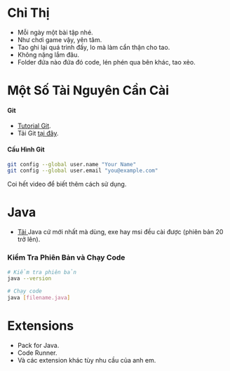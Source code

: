 # Chỉ Thị

- Mỗi ngày một bài tập nhé.
- Như chơi game vậy, yên tâm.
- Tao ghi lại quá trình đấy, lo mà làm cẩn thận cho tao.
- Không nặng lắm đâu.
- Folder đứa nào đứa đó code, lén phén qua bên khác, tao xẻo.

# Một Số Tài Nguyên Cần Cài

#### Git
- [Tutorial Git](https://www.youtube.com/watch?v=PZ-8qox9Qpw).
- Tải Git [tại đây](https://git-scm.com/downloads).

#### Cấu Hình Git

```bash
git config --global user.name "Your Name"
git config --global user.email "you@example.com"
```
Coi hết video để biết thêm cách sử dụng.

# Java
- [Tải ](https://www.oracle.com/java/technologies/downloads/)Java cứ mới nhất mà dùng, exe hay msi đều cài được (phiên bản 20 trở lên).

### Kiểm Tra Phiên Bản và Chạy Code

```bash
# Kiểm tra phiên bản
java --version

# Chạy code
java [filename.java]
```

# Extensions
- Pack for Java.
- Code Runner.
- Và các extension khác tùy nhu cầu của anh em.